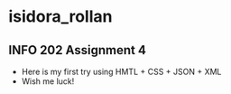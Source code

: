 # isidora_rollan

INFO 202 Assignment 4
-------------------------------
- Here is my first try using HMTL + CSS + JSON + XML
- Wish me luck!
